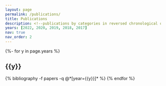 ```yaml
---
layout: page
permalink: /publications/
title: Publications
description: <!--publications by categories in reversed chronological order. generated by jekyll-scholar.-->
years: [2022, 2020, 2019, 2018, 2017]
nav: true
nav_order: 2
---
```

<!-- _pages/publications.md -->
<div class="publications">

{%- for y in page.years %}
  <h2 class="year">{{y}}</h2>
  {% bibliography -f papers -q @*[year={{y}}]* %}
{% endfor %}

</div>
